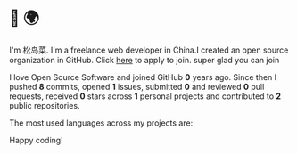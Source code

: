 # 👋 🌍

I'm 松岛菜. I'm a freelance web developer in China.I created an open source organization in GitHub. Click [here](https://github.com/Magic-Academy/.github/issues/new?assignees=&labels=invite+me+to+the+organisation&template=invitation.yml&title=Please+invite+me+to+the+GitHub+Community+Organization) to apply to join. super glad you can join

I love Open Source Software and joined GitHub **0** years ago. Since then I pushed **8** commits, opened **1** issues, submitted **0** and reviewed **0** pull requests, received **0** stars across **1** personal projects and contributed to **2** public repositories.

The most used languages across my projects are:



Happy coding!
